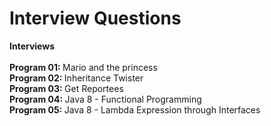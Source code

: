 # Interview Questions

<b> Interviews </b>
<br/>
<br/> <b> Program 01: </b> Mario and the princess
<br/> <b> Program 02: </b> Inheritance Twister
<br/> <b> Program 03: </b> Get Reportees
<br/> <b> Program 04: </b> Java 8 - Functional Programming
<br/> <b> Program 05: </b> Java 8 - Lambda Expression through Interfaces